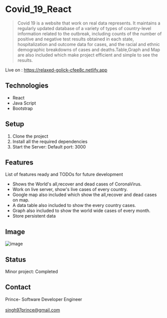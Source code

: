 # Covid_19_React
> Covid 19 is a website that work on real data represents. It maintains a regularly updated database of a variety of types of country-level information related to the outbreak, including counts of the number of positive and negative test results obtained in each state, hospitalization and outcome data for cases, and the racial and ethnic demographic breakdowns of cases and deaths.Table,Graph and Map are also included which make project efficient and simple to see the results.

Live on : https://relaxed-golick-cfee8c.netlify.app

## Technologies
* React
* Java Script
* Bootstrap

## Setup
1. Clone the project
2. Install all the required dependencies
3. Start the Server: Default port: 3000

## Features
List of features ready and TODOs for future development
*  Shows the World's all,recover and dead cases of CoronaVirus.
*  Work on live server, show's live cases of every country. 
*  Google map also included which show the all,recover and dead cases on map.
*  A data table also included to show the every country cases.
*  Graph also included to show the world wide cases of every month.
*  Store persistent data

## Image
![image](https://user-images.githubusercontent.com/82977704/122777986-30ddc880-d2ca-11eb-88ed-d8cb1c8c8087.png)

## Status
Minor project: Completed

## Contact
Prince- Software Developer Engineer
<br/>
<br/>
singh97prince@gmail.com
